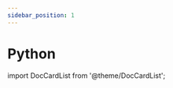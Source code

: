 ```yaml
---
sidebar_position: 1
---
```


# Python

import DocCardList from '@theme/DocCardList';

<DocCardList />